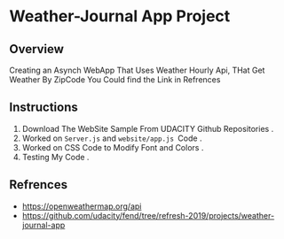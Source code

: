 # Weather-Journal App Project

## Overview
Creating an Asynch WebApp That Uses Weather Hourly Api, THat Get Weather By ZipCode You Could find the Link in Refrences 

## Instructions
1. Download The WebSite Sample From UDACITY Github Repositories .
2. Worked on `Server.js` and `website/app.js `Code .
3. Worked on CSS Code to Modify Font and Colors .
4. Testing My Code .

## Refrences
- https://openweathermap.org/api
- https://github.com/udacity/fend/tree/refresh-2019/projects/weather-journal-app